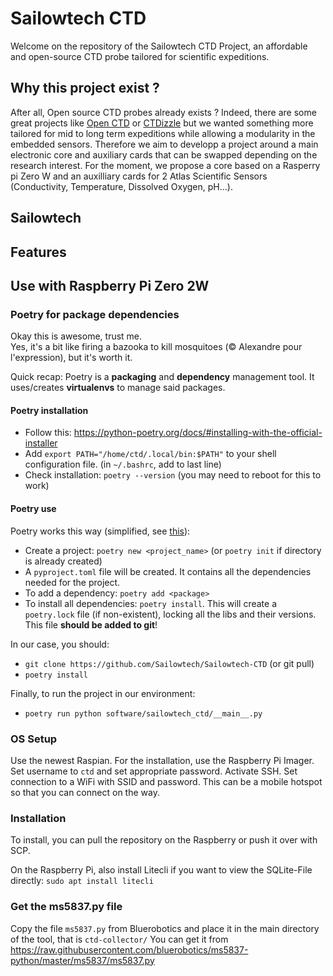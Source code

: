 # Sailowtech CTD
Welcome on the repository of the Sailowtech CTD Project, an affordable and open-source CTD probe tailored for scientific expeditions.
## Why this project exist ?
After all, Open source CTD probes already exists ? Indeed, there are some great projects like [Open CTD](https://github.com/OceanographyforEveryone/OpenCTD "Open CTD Project") or [CTDizzle](https://github.com/IanTBlack/CTDizzle/tree/main "CTDIzzle Project") but we wanted something more tailored for mid to long term expeditions while allowing a modularity in the embedded sensors. Therefore we aim to developp a project around a main electronic core and auxiliary cards that can be swapped depending on the research interest. For the moment, we propose a core based on a Rasperry pi Zero W and an auxilliary cards for 2 Atlas Scientific Sensors (Conductivity, Temperature, Dissolved Oxygen, pH...).

## Sailowtech

## Features 

## Use with Raspberry Pi Zero 2W

### Poetry for package dependencies

Okay this is awesome, trust me.  
Yes, it's a bit like firing a bazooka to kill mosquitoes (© Alexandre pour l'expression), but it's worth it.

Quick recap: Poetry is a **packaging** and **dependency** management tool. It uses/creates **virtualenvs** to manage
said
packages.

#### Poetry installation

- Follow this: https://python-poetry.org/docs/#installing-with-the-official-installer
- Add `export PATH="/home/ctd/.local/bin:$PATH"` to your shell configuration file. (in `~/.bashrc`, add to last line)
- Check installation: `poetry --version` (you may need to reboot for this to work)

#### Poetry use

Poetry works this way (simplified, see [this](https://python-poetry.org/docs/basic-usage/)):

- Create a project: `poetry new <project_name>` (or `poetry init` if directory is already created)
- A `pyproject.toml` file will be created. It contains all the dependencies needed for the project.
- To add a dependency: `poetry add <package>`
- To install all dependencies: `poetry install`. This will create a `poetry.lock` file (if non-existent), locking all
  the libs and their versions. This file **should be added to git**!

In our case, you should:

- `git clone https://github.com/Sailowtech/Sailowtech-CTD` (or git pull)
- `poetry install`

Finally, to run the project in our environment:

- `poetry run python software/sailowtech_ctd/__main__.py`

### OS Setup

Use the newest Raspian. For the installation, use the Raspberry Pi Imager. Set username to `ctd` and set appropriate
password. Activate SSH. Set connection to a WiFi with SSID and password. This can be a mobile hotspot so that you can
connect on the way.

### Installation

To install, you can pull the repository on the Raspberry or push it over with SCP.

On the Raspberry Pi, also install Litecli if you want to view the SQLite-File directly: `sudo apt install litecli`

### Get the ms5837.py file

Copy the file `ms5837.py` from Bluerobotics and place it in the main directory of the tool, that is `ctd-collector/`
You can get it from https://raw.githubusercontent.com/bluerobotics/ms5837-python/master/ms5837/ms5837.py
